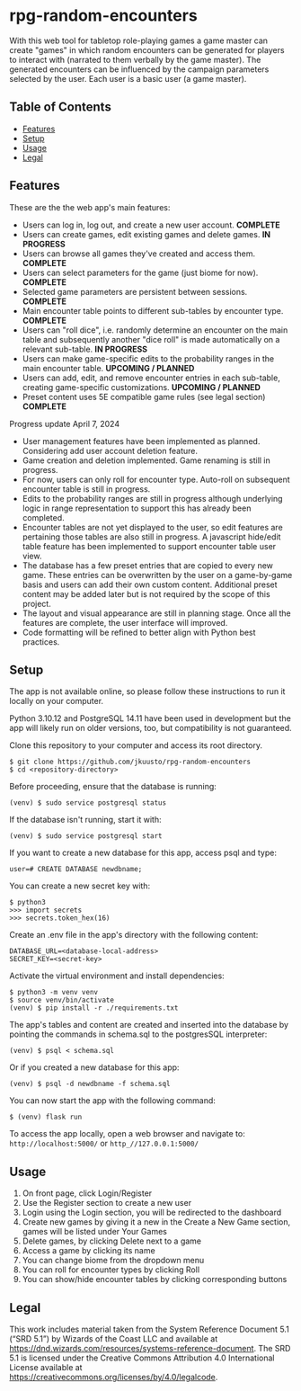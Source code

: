 # rpg-random-encounters

With this web tool for tabletop role-playing games a game master can create 
"games" in which random encounters can be generated for players to interact 
with (narrated to them verbally by the game master). The generated encounters 
can be influenced by the campaign parameters selected by the user. 
Each user is a basic user (a game master).


## Table of Contents
- [Features](#features)
- [Setup](#setup)
- [Usage](#usage)
- [Legal](#legal)


## Features

These are the the web app's main features:

- Users can log in, log out, and create a new user account. **COMPLETE**
- Users can create games, edit existing games and delete games. **IN PROGRESS**
- Users can browse all games they've created and access them. **COMPLETE**
- Users can select parameters for the game (just biome for now). **COMPLETE**
- Selected game parameters are persistent between sessions. **COMPLETE**
- Main encounter table points to different sub-tables by encounter type. 
  **COMPLETE**
- Users can "roll dice", i.e. randomly determine an encounter on the main 
  table and subsequently another "dice roll" is made automatically on a 
  relevant sub-table. **IN PROGRESS**
- Users can make game-specific edits to the probability ranges in the main 
  encounter table. **UPCOMING / PLANNED**
- Users can add, edit, and remove encounter entries in each sub-table, 
  creating game-specific customizations. **UPCOMING / PLANNED**
- Preset content uses 5E compatible game rules (see legal section) **COMPLETE**


Progress update April 7, 2024
- User management features have been implemented as planned. Considering add 
  user account deletion feature.
- Game creation and deletion implemented. Game renaming is still in progress.
- For now, users can only roll for encounter type. Auto-roll on subsequent 
  encounter table is still in progress.
- Edits to the probability ranges are still in progress although underlying 
  logic in range representation to support this has already been completed.
- Encounter tables are not yet displayed to the user, so edit features are 
  pertaining those tables are also still in progress. A javascript hide/edit 
  table feature has been implemented to support encounter table user view.
- The database has a few preset entries that are copied to every new game. 
  These entries can be overwritten by the user on a game-by-game basis and 
  users can add their own custom content. Additional preset content may be 
  added later but is not required by the scope of this project.
- The layout and visual appearance are still in planning stage. Once all the 
  features are complete, the user interface will improved.
- Code formatting will be refined to better align with Python best practices.


## Setup

The app is not available online, so please follow these instructions to 
run it locally on your computer. 

Python 3.10.12 and PostgreSQL 14.11 have been used in development but the app 
will likely run on older versions, too, but compatibility is not guaranteed.

Clone this repository to your computer and access its root directory.
```
$ git clone https://github.com/jkuusto/rpg-random-encounters
$ cd <repository-directory>
```

Before proceeding, ensure that the database is running:
```
(venv) $ sudo service postgresql status
```
If the database isn't running, start it with:
```
(venv) $ sudo service postgresql start
```

If you want to create a new database for this app, access psql and type:
```
user=# CREATE DATABASE newdbname;
```
You can create a new secret key with:
```
$ python3
>>> import secrets
>>> secrets.token_hex(16)
```

Create an .env file in the app's directory with the following content:
```
DATABASE_URL=<database-local-address>
SECRET_KEY=<secret-key>
```

Activate the virtual environment and install dependencies:
```
$ python3 -m venv venv
$ source venv/bin/activate
(venv) $ pip install -r ./requirements.txt
```

The app's tables and content are created and inserted into the database 
by pointing the commands in schema.sql to the postgresSQL interpreter:
```
(venv) $ psql < schema.sql
```
Or if you created a new database for this app:
```
(venv) $ psql -d newdbname -f schema.sql
```

You can now start the app with the following command:
```
$ (venv) flask run
```
To access the app locally, open a web browser and navigate to:
`http://localhost:5000/` or `http_//127.0.0.1:5000/`


## Usage

1. On front page, click Login/Register
2. Use the Register section to create a new user
3. Login using the Login section, you will be redirected to the dashboard
4. Create new games by giving it a new in the Create a New Game section, 
   games will be listed under Your Games
5. Delete games, by clicking Delete next to a game
6. Access a game by clicking its name
7. You can change biome from the dropdown menu
8. You can roll for encounter types by clicking Roll
9. You can show/hide encounter tables by clicking corresponding buttons


## Legal

This work includes material taken from the System Reference Document 5.1 
(“SRD 5.1”) by Wizards of the Coast LLC and available at 
https://dnd.wizards.com/resources/systems-reference-document. The SRD 5.1 is 
licensed under the Creative Commons Attribution 4.0 International License 
available at https://creativecommons.org/licenses/by/4.0/legalcode.
